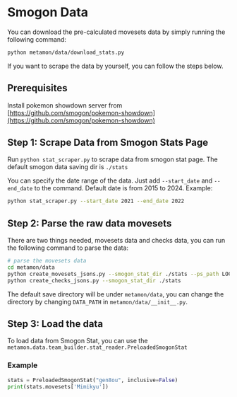 # Smogon Data

You can download the pre-calculated movesets data by simply running the following command:

``` bash
python metamon/data/download_stats.py
```

If you want to scrape the data by yourself, you can follow the steps below.

## Prerequisites

Install pokemon showdown server from [https://github.com/smogon/pokemon-showdown](https://github.com/smogon/pokemon-showdown)

## Step 1: Scrape Data from Smogon Stats Page

Run `python stat_scraper.py` to scrape data from smogon stat page. The default smogon data saving dir is `./stats`

You can specify the date range of the data. Just add `--start_date` and `--end_date` to the command. Default date is from 2015 to 2024. Example:

``` bash
python stat_scraper.py --start_date 2021 --end_date 2022
```

## Step 2: Parse the raw data movesets

There are two things needed, movesets data and checks data, you can run the following command to parse the data:

``` bash
# parse the movesets data
cd metamon/data
python create_movesets_jsons.py --smogon_stat_dir ./stats --ps_path LOCAL_POKEMONSHOWDOWN_SERVER_PATH
python create_checks_jsons.py --smogon_stat_dir ./stats 
```

The default save directory will be under `metamon/data`, you can change the directory by changing `DATA_PATH` in `metamon/data/__init__.py`.

## Step 3: Load the data

To load data from Smogon Stat, you can use the `metamon.data.team_builder.stat_reader.PreloadedSmogonStat`

### Example

```python
stats = PreloadedSmogonStat("gen8ou", inclusive=False)
print(stats.movesets['Mimikyu'])
```

